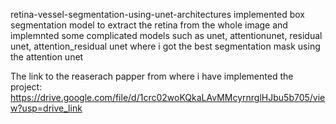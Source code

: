retina-vessel-segmentation-using-unet-architectures
implemented box segmentation model to extract the retina from the whole image and implemnted some complicated models such as unet, attentionunet, residual unet, attention_residual unet where i got the best segmentation mask using the attention unet

The link to the reaserach papper from where i have implemented the project: https://drive.google.com/file/d/1crc02woKQkaLAvMMcyrnrglHJbu5b705/view?usp=drive_link
